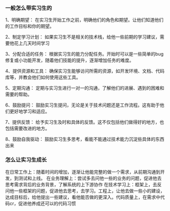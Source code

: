 ### 一般怎么带实习生的
1、明确期望：
在实习生开始工作之前，明确他们的角色和期望。让他们知道他们的工作目标和你的期望。

2、制定学习计划：
如果实习生不是相关的技术栈，给他一些前期的学习建议，需要他花上几天时间学习

3、分配合适的任务：
根据实习生的能力分配任务。开始时可以是一些简单的bug修复或小功能开发，随着他们技能的提升，逐渐增加任务的难度。

4、提供资源和工具：
确保实习生能够访问所需的资源，如开发环境、文档、代码库等，并教会他们如何使用这些工具。

5、定期沟通：
定期与实习生进行一对一的沟通，了解他们的进展、遇到的困难和需要的帮助。

6、鼓励提问：
鼓励实习生提问，无论是关于技术问题还是工作流程。这有助于他们更好地学习和适应。

7、提供反馈：
给予实习生及时和具体的反馈。这不仅包括他们做得好的地方，也包括需要改进的地方。

8、鼓励自我驱动：
鼓励实习生多思考，看能不能通过技术能力沉淀些具体的东西出来

### 怎么让实习生成长
在日常工作上：随着时间的增加，逐渐让他能完整的做一个需求，从前期沟通到开发，到测试和上线。
在业务理解上：尝试多去问他一些的业务的问题，促进他去思考需求背后的业务背景，了解系统的上下游协作
在技术学习上：框架上，去反问他一些框架的问题，促进他去思考，去学习。工程上，让他去做一些小的建设，达成目标后，给他提出一些建议，看他能否做的更深入。代码质量上，在需求中代码cr，促进他养成还可以的代码习惯
